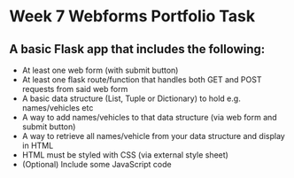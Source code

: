 # Week 7 Webforms Portfolio Task

## A basic Flask app that includes the following:

* At least one web form (with submit button)
* At least one flask route/function that handles both GET and POST requests from said web form
* A basic data structure (List, Tuple or Dictionary) to hold e.g. names/vehicles etc
* A way to add names/vehicles to that data structure (via web form and submit button)
* A way to retrieve all names/vehicle from your data structure and display in HTML
* HTML must be styled with CSS (via external style sheet)
* (Optional) Include some JavaScript code
